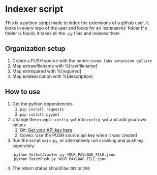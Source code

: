 # Indexer script
This is a python script made to index the extensions of a github user.
It looks in every repo of the user and looks for an 'extensions' folder
If a folder is found, it takes all the `.py` files and indexes them

## Organization setup
1. Create a PUSH source with the name: `coveo labs extension gallery`
2. Map extrawfilename with %[rawfilename]
3. Map extrequired with %[required]
4. Map extdescription with %[description]

## How to use
1. Get the python dependencies
	1. `pip install requests`
	2. `pip install pyyaml`
2. Change the `example-config.yml` into `config.yml` and add your own values
	1. Git: [Get your API key here](https://help.github.com/articles/creating-a-personal-access-token-for-the-command-line/)
	2. Coveo: Use the PUSH source api key when it was created
3. Run the script `main.py`, or alternatively run crawling and pushing seperately:
```
	python GithubCrawler.py YOUR_PAYLOAD_FILE.json
	python BatchPush.py YOUR_PAYLOAD_FILE.json
```

4. The return status should be `202` or `200`
